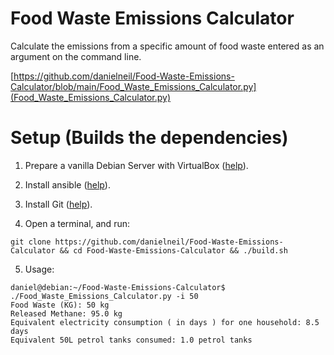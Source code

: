 # Food Waste Emissions Calculator

Calculate the emissions from a specific amount of food waste entered as an argument on the command line. 

[https://github.com/danielneil/Food-Waste-Emissions-Calculator/blob/main/Food_Waste_Emissions_Calculator.py](Food_Waste_Emissions_Calculator.py)

# Setup (Builds the dependencies)

1. Prepare a vanilla Debian Server with VirtualBox ([help](https://linuxhint.com/install_debian10_virtualbox/)).

2. Install ansible ([help](https://linuxhint.com/install_ansible_debian10/)).

3. Install Git ([help](https://linuxhint.com/install_git_debian_10/)).

4. Open a terminal, and run:
```
git clone https://github.com/danielneil/Food-Waste-Emissions-Calculator && cd Food-Waste-Emissions-Calculator && ./build.sh
```
5. Usage:
```
daniel@debian:~/Food-Waste-Emissions-Calculator$ ./Food_Waste_Emissions_Calculator.py -i 50
Food Waste (KG): 50 kg
Released Methane: 95.0 kg
Equivalent electricity consumption ( in days ) for one household: 8.5 days
Equivalent 50L petrol tanks consumed: 1.0 petrol tanks
```
